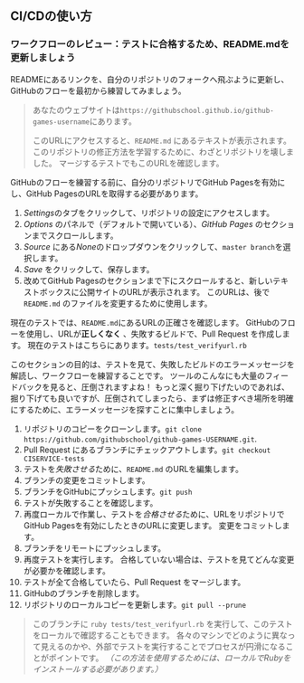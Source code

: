 ## CI/CDの使い方

### ワークフローのレビュー：テストに合格するため、README.mdを更新しましょう

READMEにあるリンクを、自分のリポジトリのフォークへ飛ぶように更新し、GitHubのフローを最初から練習してみましょう。

> あなたのウェブサイトは`https://githubschool.github.io/github-games-username`にあります。
> 
> このURLにアクセスすると、`README.md` にあるテキストが表示されます。 このリポジトリの修正方法を学習するために、わざとリポジトリを壊しました。 マージするテストでもこのURLを確認します。

GitHubのフローを練習する前に、自分のリポジトリでGitHub Pagesを有効にし、GitHub PagesのURLを取得する必要があります。

1. *Settings*のタブをクリックして、リポジトリの設定にアクセスします。
2. *Options* のパネルで（デフォルトで開いている）、*GitHub Pages* のセクションまでスクロールします。
3. *Source* にある*None*のドロップダウンをクリックして、`master branch`を選択します。 
4. *Save* をクリックして、保存します。
5. 改めてGitHub Pagesのセクションまで下にスクロールすると、新しいテキストボックスに公開サイトのURLが表示されます。 このURLは、後で`README.md` のファイルを変更するために使用します。

現在のテストでは、`README.md`にあるURLの正確さを確認します。 GitHubのフローを使用し、URLが**正しくなく** 、失敗するビルドで、Pull Request を作成します。 現在のテストはこちらにあります。`tests/test_verifyurl.rb`

このセクションの目的は、テストを見て、失敗したビルドのエラーメッセージを解読し、ワークフローを練習することです。 ツールのこんなにも大量のフィードバックを見ると、圧倒されますよね！ もっと深く掘り下げたいのであれば、掘り下げても良いですが、圧倒されてしまったら、まずは修正すべき場所を明確にするために、エラーメッセージを探すことに集中しましょう。

1. リポジトリのコピーをクローンします。`git clone https://github.com/githubschool/github-games-USERNAME.git`.
2. Pull Request にあるブランチにチェックアウトします。`git checkout CISERVICE-tests`
3. テストを*失敗させる*ために、`README.md` のURLを編集します。
4. ブランチの変更をコミットします。
5. ブランチをGitHubにプッシュします。`git push`
6. テストが失敗することを確認します。 
7. 再度ローカルで作業し、テストを*合格させる*ために、URLをリポジトリでGitHub Pagesを有効にしたときのURLに変更します。 変更をコミットします。 
8. ブランチをリモートにプッシュします。
9. 再度テストを実行します。 合格していない場合は、テストを見てどんな変更が必要かを確認します。
10. テストが全て合格していたら、Pull Request をマージします。
11. GitHubのブランチを削除します。
12. リポジトリのローカルコピーを更新します。`git pull --prune`

> このブランチに `ruby tests/test_verifyurl.rb` を実行して、このテストをローカルで確認することもできます。 各々のマシンでどのように異なって見えるのかや、外部でテストを実行することでプロセスが円滑になることがポイントです。 *（この方法を使用するためには、ローカルでRubyをインストールする必要があります。）*